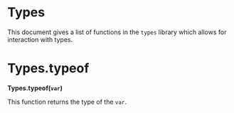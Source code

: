 # Types
This document gives a list of functions in the `types` library which allows for interaction with types.

# Types.typeof
**Types.typeof(`var`)**

This function returns the type of the `var`.
